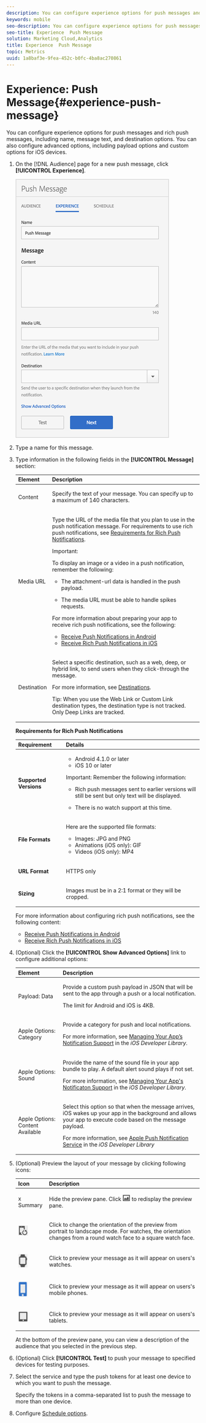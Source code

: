 ```yaml
---
description: You can configure experience options for push messages and rich push messages, including name, message text, and destination options. You can also configure advanced options, including payload options and custom options for iOS devices.
keywords: mobile
seo-description: You can configure experience options for push messages and rich push messages, including name, message text, and destination options. You can also configure advanced options, including payload options and custom options for iOS devices.
seo-title: Experience  Push Message
solution: Marketing Cloud,Analytics
title: Experience  Push Message
topic: Metrics
uuid: 1a8baf3e-9fea-452c-b0fc-4ba8ac270861
---
```


# Experience: Push Message{#experience-push-message}

You can configure experience options for push messages and rich push messages, including name, message text, and destination options. You can also configure advanced options, including payload options and custom options for iOS devices.

1. On the [!DNL Audience] page for a new push message, click **[!UICONTROL Experience]**.

   ![](assets/experience-push-message.png)

1. Type a name for this message. 
1. Type information in the following fields in the **[!UICONTROL Message]** section: 

   <table id="table_86AC9803DD0C47168CD179F774B5D573"> 
   <thead> 
   <tr> 
      <th colname="col1" class="entry"> Element </th> 
      <th colname="col2" class="entry"> Description </th> 
   </tr>
   </thead>
   <tbody> 
   <tr> 
      <td colname="col1"> <p><span class="uicontrol"> Content </span> </p> </td> 
      <td colname="col2"> <p>Specify the text of your message. You can specify up to a maximum of 140 characters. </p> </td> 
   </tr> 
   <tr> 
      <td colname="col1"> <p><span class="uicontrol"> Media URL</span> </p> </td> 
      <td colname="col2"> <p>Type the URL of the media file that you plan to use in the push notification message. For requirements to use rich push notifications, see <a href="../../in-app-messaging/t-create-push-message/c-experience--push-message.md#table_C244F841CD724DEDA6EFEADE9F9A7F91" format="dita" scope="local"> Requirements for Rich Push Notifications</a>. </p> <p> <p>Important:  <p>To display an image or a video in a push notification, remember the following: </p> <p> 
         <ul id="ul_228BCE89F55F43DA8B530D064D0DBBAD"> 
         <li id="li_44B8CB9A24F24E8E902BC145D2F34483"> <p>The <span class="codeph"> attachment-url</span> data is handled in the push payload. </p> </li> 
         <li id="li_E5F9447798D24FC0958C15B03047E4EA"> <p>The media URL must be able to handle spikes requests. </p> </li> 
         </ul> </p> </p> </p> <p>For more information about preparing your app to receive rich push notifications, see the following: </p> <p> 
      <ul id="ul_A249082A19964D5D8CAD487CE9831F2F"> 
         <li id="li_C964D894E26A43948AA045FC1F0FB16F"><a href="/help/android/messaging-main/push-messaging/c-set-up-rich-push-notif-android.md" format="dita" scope="local">Receive Push Notifications in Android</a></li> 
         <li id="li_39BC9A93D1C04B62B89C5DF2405493EE"><a href="/help/ios/messaging-main/push-messaging/c-set-up-rich-push-notif-ios.md">Receive Rich Push Notifications in iOS</a></li> 
      </ul> </p> </td> 
   </tr> 
   <tr> 
      <td colname="col1"> <p><span class="uicontrol"> Destination</span> </p> </td> 
      <td colname="col2"> <p>Select a specific destination, such as a web, deep, or hybrid link, to send users when they click-through the message. </p> <p>For more information, see <a href="../../acquisition-main/c-create-destinations.md#concept_73717AC2655E4D1FACFE885FD68D8F17" format="dita" scope="local"> Destinations</a>. </p> <p> <p>Tip: When you use the <span class="uicontrol"> Web Link</span> or <span class="uicontrol"> Custom Link</span> destination types, the destination type is not tracked. Only <span class="uicontrol"> Deep Links</span> are tracked. </p> </p> </td> 
   </tr> 
   </tbody> 
   </table>

   **Requirements for Rich Push Notifications**

   <table id="table_C244F841CD724DEDA6EFEADE9F9A7F91">  
   <thead> 
   <tr> 
      <th colname="col1" class="entry"> Requirement </th> 
      <th colname="col2" class="entry"> Details </th> 
   </tr>
   </thead>
   <tbody> 
   <tr> 
      <td colname="col1"> <p><b>Supported Versions</b> </p> </td> 
      <td colname="col2"> <p> 
      <ul id="ul_1763E91A093B43A7B76FD1D392F2CE4B"> 
         <li id="li_7F35E5E6975F40A1AF167F113D19283B">Android 4.1.0 or later </li> 
         <li id="li_134F2EBB53AF40C8B5D035356A046E08">iOS 10 or later </li> 
      </ul> </p> <p> <p>Important: Remember the following information: 
         <ul id="ul_A890BB2DE9964CE19153177455DC013F"> 
         <li id="li_05E188E6A4A54A26A11172F6CFDF7E2E"> <p>Rich push messages sent to earlier versions will still be sent but only text will be displayed. </p> </li> 
         <li id="li_342F608924AD4319A341D7F1AC76FC77"> <p>There is no watch support at this time. </p> </li> 
         </ul> </p> </p> </td> 
   </tr> 
   <tr> 
      <td colname="col1"> <p><b>File Formats</b> </p> </td> 
      <td colname="col2"> <p>Here are the supported file formats: </p> <p> 
      <ul id="ul_AC39ABF5B2554DCB8BF8561064BB5A40"> 
         <li id="li_531C9EBC44B14211B17733242DA725AB">Images: JPG and PNG </li> 
         <li id="li_673538A5B65143EC899BC1747F7B27C1">Animations (iOS only): GIF </li> 
         <li id="li_C9057A18A243407FB0BE24A9FA24B781">Videos (iOS only): MP4 </li> 
      </ul> </p> </td> 
   </tr> 
   <tr> 
      <td colname="col1"> <p><b>URL Format</b> </p> </td> 
      <td colname="col2"> <p>HTTPS only </p> </td> 
   </tr> 
   <tr> 
      <td colname="col1"> <p><b>Sizing</b> </p> </td> 
      <td colname="col2"> <p>Images must be in a 2:1 format or they will be cropped. </p> </td> 
   </tr> 
   </tbody> 
   </table>

   For more information about configuring rich push notifications, see the following content:

      * <a href="/help/android/messaging-main/push-messaging/c-set-up-rich-push-notif-android.md" format="dita" scope="local">Receive Push Notifications in Android</a> 
      * <a href="/help/ios/messaging-main/push-messaging/c-set-up-rich-push-notif-ios.md">Receive Rich Push Notifications in iOS</a>

1. (Optional) Click the **[!UICONTROL Show Advanced Options]** link to configure additional options: 

   <table id="table_8634A4D115D446D9BC738DA525740952"> 
   <thead> 
   <tr> 
      <th colname="col1" class="entry"> Element </th> 
      <th colname="col2" class="entry"> Description </th> 
   </tr>
   </thead>
   <tbody> 
   <tr> 
      <td colname="col1"> <p><span class="uicontrol"> Payload: Data</span> </p> </td> 
      <td colname="col2"> <p>Provide a custom push payload in JSON that will be sent to the app through a push or a local notification. </p> <p>The limit for Android and iOS is 4KB. </p> </td> 
   </tr> 
   <tr> 
      <td colname="col1"> <p><span class="uicontrol"> Apple Options: Category </span> </p> </td> 
      <td colname="col2"> <p>Provide a category for push and local notifications. </p> <p>For more information, see <a href="https://developer.apple.com/library/content/documentation/NetworkingInternet/Conceptual/RemoteNotificationsPG/SupportingNotificationsinYourApp.html#//apple_ref/doc/uid/TP40008194-CH4-SW9" format="https" scope="external"> Managing Your App’s Notification Support</a> in the <i>iOS Developer Library</i>. </p> </td> 
   </tr> 
   <tr> 
      <td colname="col1"> <p><span class="uicontrol"> Apple Options: Sound</span> </p> </td> 
      <td colname="col2"> <p>Provide the name of the sound file in your app bundle to play. A default alert sound plays if not set. </p> <p>For more information, see <a href="https://developer.apple.com/library/content/documentation/NetworkingInternet/Conceptual/RemoteNotificationsPG/SupportingNotificationsinYourApp.html#//apple_ref/doc/uid/TP40008194-CH4-SW10" format="https" scope="external"> Managing Your App's Notificaton Support</a> in the <i>iOS Developer Library</i>. </p> <p> </p> </td> 
   </tr> 
   <tr> 
      <td colname="col1"> <p><span class="uicontrol"> Apple Options: Content Available </span> </p> </td> 
      <td colname="col2"> <p>Select this option so that when the message arrives, iOS wakes up your app in the background and allows your app to execute code based on the message payload. </p> <p>For more information, see <a href="https://developer.apple.com/library/content/documentation/NetworkingInternet/Conceptual/RemoteNotificationsPG/APNSOverview.html#//apple_ref/doc/uid/TP40008194-CH8-SW1" format="https" scope="external"> Apple Push Notification Service</a> in the <i>iOS Developer Library</i> </p> </td> 
   </tr> 
   </tbody> 
   </table>

1. (Optional) Preview the layout of your message by clicking following icons:

   <table id="table_1F3A432BA41C4648818387A6A42A270C"> 
   <thead> 
   <tr> 
      <th colname="col1" class="entry"> Icon </th> 
      <th colname="col2" class="entry"> Description </th> 
   </tr>
   </thead>
   <tbody> 
   <tr> 
      <td colname="col1"> <p>x Summary </p> </td> 
      <td colname="col2"> <p>Hide the preview pane. Click <img src="assets/icon_preview.png" id="image_B1F0C3DAA1174AEF9E02D5F9C2821E2C" /> to redisplay the preview pane. </p> </td> 
   </tr> 
   <tr> 
      <td colname="col1"> <p><img src="assets/icon_orientation.png" id="image_BB8B902423FD4D4D98FCF20B703766D8" /> </p> </td> 
      <td colname="col2"> <p>Click to change the orientation of the preview from portrait to landscape mode. For watches, the orientation changes from a round watch face to a square watch face. </p> </td> 
   </tr> 
   <tr> 
      <td colname="col1"> <p><img src="assets/icon_watch.png" id="image_232BFE8DC97A4FE4ADF9E8C5D52618FF" /> </p> </td> 
      <td colname="col2"> <p>Click to preview your message as it will appear on users's watches. </p> </td> 
   </tr> 
   <tr> 
      <td colname="col1"> <p><img src="assets/icon_phone.png" id="image_FA00AC03DDC14C9FB615EC48CF4AE13B" /> </p> </td> 
      <td colname="col2"> <p>Click to preview your message as it will appear on users's mobile phones. </p> </td> 
   </tr> 
   <tr> 
      <td colname="col1"> <p><img src="assets/icon_tablet.png" id="image_9894F392F00649A889D445C52DE3E384" /> </p> </td> 
      <td colname="col2"> <p>Click to preview your message as it will appear on users's tablets. </p> </td> 
   </tr> 
   </tbody> 
   </table>

   At the bottom of the preview pane, you can view a description of the audience that you selected in the previous step. 

1. (Optional) Click **[!UICONTROL Test]** to push your message to specified devices for testing purposes. 
1. Select the service and type the push tokens for at least one device to which you want to push the message.

   Specify the tokens in a comma-separated list to push the message to more than one device. 
1. Configure [Schedule options](../../in-app-messaging/t-create-push-message/c-schedule-push-message.md#concept_F7B31A14470E4EF69ECAC264F52084A3).

